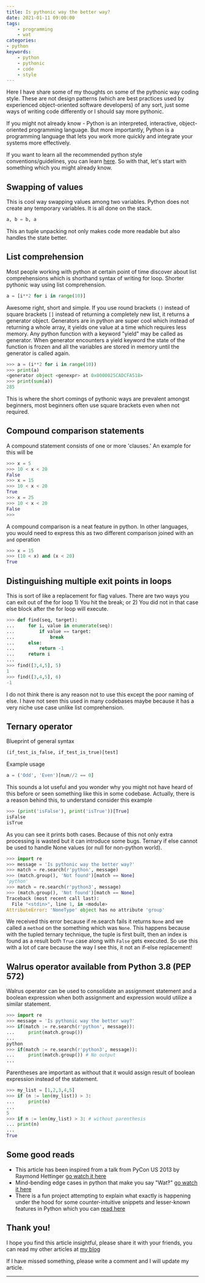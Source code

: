 ```yaml
---
title: Is pythonic way the better way?
date: 2021-01-11 09:00:00
tags:
    - programming
    - wat
categories:
- python
keywords:
    - python
    - pythonic
    - code
    - style
---
```


Here I have share some of my thoughts on some of the pythonic way coding style. These are not design patterns (which are best practices used by experienced object-oriented software developers) of any sort, just some ways of writing code differently or I should say more pythonic. 

If you might not already know - Python is an interpreted, interactive, object-oriented programming language. But more importantly, Python is a programming language that lets you work more quickly and integrate your systems more effectively.

If you want to learn all the recommended python style conventions/guidelines, you can learn [here](https://pep8.org/). So with that, let's start with something which you might already know.

## Swapping of values
This is cool way swapping values among two variables. Python does not create any temporary variables. It is all done on the stack.
```py
a, b = b, a
```
This an tuple unpacking not only makes code more readable but also handles the state better.

## List comprehension
Most people working with python at certain point of time discover about list comprehensions which is shorthand syntax of writing for loop. 
Shorter pythonic way using list comprehension.
```py
a = [i**2 for i in range(10)]
```
Awesome right, short and simple. If you use round brackets `()` instead of square brackets `[]` instead of returning a completely new list, it returns a generator object. Generators are in python are super cool which instead of returning a whole array, it yields one value at a time which requires less memory. Any python function with a keyword "yield" may be called as generator. When generator encounters a yield keyword the state of the function is frozen and all the variables are stored in memory until the generator is called again.
```py
>>> a = (i**2 for i in range(10))
>>> print(a)
<generator object <genexpr> at 0x0000025CADCFA518>
>>> print(sum(a))
285
```
This is where the short comings of pythonic ways are prevalent amongst beginners, most beginners often use square brackets even when not required.

## Compound comparison statements
A compound statement consists of one or more 'clauses.' An example for this will be 
```py
>>> x = 5
>>> 10 < x < 20
False
>>> x = 15
>>> 10 < x < 20
True
>>> x = 25
>>> 10 < x < 20
False
>>>
```
A compound comparison is a neat feature in python. In other languages, you would need to express this as two different comparison joined with an `and` operation
```py
>>> x = 15
>>> (10 < x) and (x < 20)
True
```

## Distinguishing multiple exit points in loops
This is sort of like a replacement for flag values. There are two ways you can exit out of the for loop 1) You hit the break; or 2) You did not in that case else block after the for loop will execute.    
```py
>>> def find(seq, target):
... 	for i, value in enumerate(seq):
...     	if value == target:
... 			break
...     else:
...     	return -1
...     return i
... 
>>> find([3,4,5], 5)
1
>>> find([3,4,5], 6)
-1
```
I do not think there is any reason not to use this except the poor naming of else. I have not seen this used in many codebases maybe because it has a very niche use case unlike list comprehension.

## Ternary operator
Blueprint of general syntax
```py
(if_test_is_false, if_test_is_true)[test]
```
Example usage
```py
a = ('Odd', 'Even')[num//2 == 0]
```
This sounds a lot useful and you wonder why you might not have heard of this before or seen something like this in some codebase. Actually, there is a reason behind this, to understand consider this example
```py
>>> (print('isFalse'), print('isTrue'))[True]
isFalse
isTrue
```
As you can see it prints both cases. Because of this not only extra processing is wasted but it can introduce some bugs. Ternary if else cannot be used to handle None values (or null for non-python world).
```py
>>> import re
>>> message = 'Is pythonic way the better way?'
>>> match = re.search(r'python', message)
>>> (match.group(), 'Not found')[match == None]
'python'
>>> match = re.search(r'python3', message)
>>> (match.group(), 'Not found')[match == None]
Traceback (most recent call last):
  File "<stdin>", line 1, in <module>
AttributeError: 'NoneType' object has no attribute 'group'
```
We received this error because if re.search fails it returns `None` and we called a `method` on the something which was `None`. This happens because with the tupled ternary technique, the tuple is first built, then an index is found as a result both `True` case along with `False` gets executed.
So use this with a lot of care because the way I see this, it not an if-else replacement!

## Walrus operator available from Python 3.8 (PEP 572) 
Walrus operator can be used to consolidate an assignment statement and a boolean expression when both assignment and expression would utilize a similar statement. 
```py
>>> import re
>>> message = 'Is pythonic way the better way?'
>>> if(match := re.search(r'python', message)):
... 	print(match.group())
... 
python
>>> if(match := re.search(r'python3', message)):
... 	print(match.group()) # No output
...
```
Parentheses are important as without that it would assign result of boolean expression instead of the statement.
```py
>>> my_list = [1,2,3,4,5]
>>> if (n := len(my_list)) > 3:
... 	print(n)
...
5
>>> if n := len(my_list) > 3: # without parenthesis
... print(n)
...
True
```

## Some good reads
- This article has been inspired from a talk from PyCon US 2013 by Raymond Hettinger [go watch it here](https://www.youtube.com/watch?v=OSGv2VnC0go)
- Mind-bending edge cases in python that make you say "Wat‽" [go watch it here](https://www.youtube.com/watch?v=qjk2pWY4RP0)
- There is a fun project attempting to explain what exactly is happening under the hood for some counter-intuitive snippets and lesser-known features in Python which you can [read here](https://github.com/satwikkansal/wtfpython)

## Thank you!
I hope you find this article insightful, please share it with your friends, you can read my other articles at [my blog](https://itsnikhil.github.io/blog)

If I have missed something, please write a comment and I will update my article. 

---